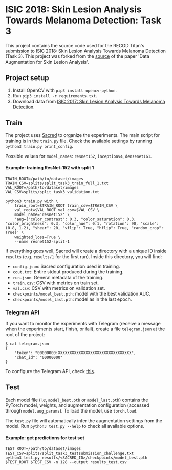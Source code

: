 # ISIC 2018: Skin Lesion Analysis Towards Melanoma Detection: Task 3

This project contains the source code used for the RECOD Titan's submission to ISIC
2018: Skin Lesion Analysis Towards Melanoma Detection (Task 3). This project was
forked from the [source](https://github.com/fabioperez/skin-data-augmentation)
of the paper 'Data Augmentation for Skin Lesion Analysis'.

## Project setup

1. Install OpenCV with `pip3 install opencv-python`.
2. Run `pip3 install -r requirements.txt`.
3. Download data from [ISIC 2017: Skin Lesion Analysis Towards Melanoma
   Detection](https://challenge.kitware.com/#challenge/583f126bcad3a51cc66c8d9a).


## Train

The project uses [Sacred](http://sacred.readthedocs.io) to organize the
experiments. The main script for training is in the `train.py` file. Check the
available settings by running `python3 train.py print_config`.

Possible values for `model_names`: `resnet152`, `inceptionv4`, `densenet161`.

#### Example: training ResNet-152 with split 1

```
TRAIN_ROOT=/path/to/dataset/images
TRAIN_CSV=splits/split_task3_train_full_1.txt
VAL_ROOT=/path/to/dataset/images
VAL_CSV=splits/split_task3_validation.txt

python3 train.py with \
    train_root=$TRAIN_ROOT train_csv=$TRAIN_CSV \
    val_root=$VAL_ROOT val_csv=$VAL_CSV \
    model_name='resnet152' \
    'aug={"color_contrast": 0.3, "color_saturation": 0.3, "color_brightness": 0.3, "color_hue": 0.1, "rotation": 90, "scale": (0.8, 1.2), "shear": 20, "vflip": True, "hflip": True, "random_crop": True}' \
    weighted_loss=True \
    --name resnet152-split-1
```

If everything goes well, Sacred will create a directory with a unique ID inside
`results` (e.g. `results/1` for the first run). Inside this directory, you will
find:

* `config.json`: Sacred configuration used in training.
* `cout.txt`: Entire stdout produced during the training.
* `run.json`: General metadata of the training.
* `train.csv`: CSV with metrics on train set.
* `val.csv`: CSV with metrics on validation set.
* `checkpoints/model_best.pth`: model with the best validation AUC.
* `checkpoints/model_last.pth`: model as in the last epoch.

### Telegram API

If you want to monitor the experiments with Telegram (receive a message when
the experiments start, finish, or fail), create a file `telegram.json` at the
root of the project:

```
$ cat telegram.json
{
    "token": "00000000:XXXXXXXXXXXXXXXXXXXXXXXXXXXXXXXX",
    "chat_id": "00000000"
}
```

To configure the Telegram API, check
[this](https://stackoverflow.com/questions/32423837/telegram-bot-how-to-get-a-group-chat-id).


## Test

Each model file (i.e, `model_best.pth` or `model_last.pth`) contains the
PyTorch model, weights, and augmentation configuration (accessed through
`model.aug_params`). To load the model, use `torch.load`.

The `test.py` file will automatically infer the augmentation settings from the
model. Run `python3 test.py --help` to check all available options.

#### Example: get predictions for test set

```
TEST_ROOT=/path/to/dataset/images
TEST_CSV=splits/split_task3_testsubmission_challenge.txt
python3 test.py results/<SACRED_ID>/checkpoints/model_best.pth $TEST_ROOT $TEST_CSV -n 128 --output results_test.csv
```
